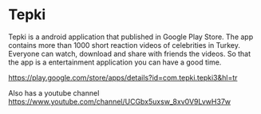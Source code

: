# Tepki

Tepki is a android application that published in Google Play Store. The app contains more than 1000 short reaction videos of celebrities in Turkey. Everyone can watch, download and share with friends the videos. So that the app is a entertainment application you can have a good time.

https://play.google.com/store/apps/details?id=com.tepki.tepki3&hl=tr

Also has a youtube channel https://www.youtube.com/channel/UCGbx5uxsw_8xv0V9LvwH37w
